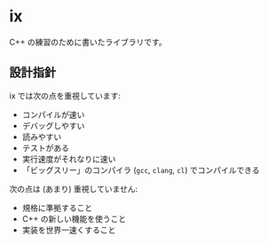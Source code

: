 # ix

C++ の練習のために書いたライブラリです。

## 設計指針

ix では次の点を重視しています:

- コンパイルが速い
- デバッグしやすい
- 読みやすい
- テストがある
- 実行速度がそれなりに速い
- 「ビッグスリー」のコンパイラ (`gcc`, `clang`, `cl`) でコンパイルできる

次の点は (あまり) 重視していません:

- 規格に準拠すること
- C++ の新しい機能を使うこと
- 実装を世界一速くすること
